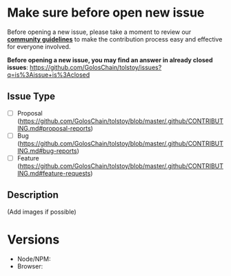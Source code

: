 # Make sure before open new issue

Before opening a new issue, please take a moment to review our [**community guidelines**](https://github.com/GolosChain/tolstoy/blob/master/.github/CONTRIBUTING.md) to make the contribution process easy and effective for everyone involved.

**Before opening a new issue, you may find an answer in already closed issues**:
https://github.com/GolosChain/tolstoy/issues?q=is%3Aissue+is%3Aclosed

## Issue Type

- [ ] Proposal (https://github.com/GolosChain/tolstoy/blob/master/.github/CONTRIBUTING.md#proposal-reports)
- [ ] Bug (https://github.com/GolosChain/tolstoy/blob/master/.github/CONTRIBUTING.md#bug-reports)
- [ ] Feature (https://github.com/GolosChain/tolstoy/blob/master/.github/CONTRIBUTING.md#feature-requests)

## Description

(Add images if possible)

# Versions

- Node/NPM:
- Browser:
